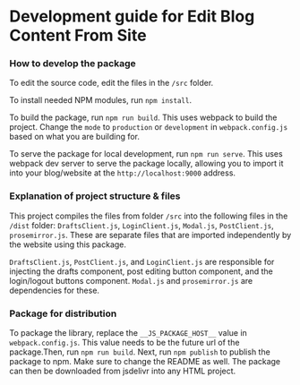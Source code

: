 # Development guide for Edit Blog Content From Site

### How to develop the package

To edit the source code, edit the files in the `/src` folder.

To install needed NPM modules, run `npm install`.

To build the package, run `npm run build`. This uses webpack to build the project. Change the `mode` to `production` or `development` in `webpack.config.js` based on what you are building for.

To serve the package for local development, run `npm run serve`. This uses webpack dev server to serve the package locally, allowing you to import it into your blog/website at the `http://localhost:9000` address.

### Explanation of project structure & files

This project compiles the files from folder `/src` into the following files in the `/dist` folder: `DraftsClient.js`, `LoginClient.js`, `Modal.js`, `PostClient.js`, `prosemirror.js`. These are separate files that are imported independently by the website using this package.

`DraftsClient.js`, `PostClient.js`, and `LoginClient.js` are responsible for injecting the drafts component, post editing button component, and the login/logout buttons component. `Modal.js` and `prosemirror.js` are dependencies for these.

### Package for distribution

To package the library, replace the `__JS_PACKAGE_HOST__` value in `webpack.config.js`. This value needs to be the future url of the package.Then, run `npm run build`.  Next, run `npm publish` to publish the package to npm. Make sure to change the README as well. The package can then be downloaded from jsdelivr into any HTML project.